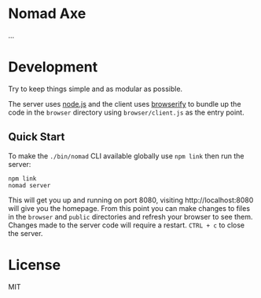 # Nomad Axe

...

# Development

Try to keep things simple and as modular as possible.

The server uses [node.js][node] and the client uses [browserify][browserify] to bundle up the code in the `browser` directory using `browser/client.js` as the entry point.

## Quick Start

To make the `./bin/nomad` CLI available globally use `npm link` then run the server:

    npm link
    nomad server

This will get you up and running on port 8080, visiting http://localhost:8080 will give you the homepage. From this point you can make changes to files in the `browser` and `public` directories and refresh your browser to see them. Changes made to the server code will require a restart. `CTRL + c` to close the server.

# License

MIT

[node]: http://nodejs.org
[browserify]: http://browserify.org
